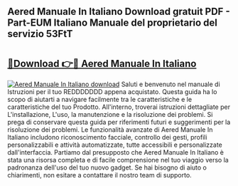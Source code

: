## Aered Manuale In Italiano Download gratuit PDF - Part-EUM Italiano Manuale del proprietario del servizio 53FtT

# <h2><a href="http://dfcfnb.blite.top/?on=Aered+Manuale+In+Italiano">🔗Download 👉🔴 Aered Manuale In Italiano</a></h2>

[![Aered Manuale In Italiano download](https://i.imgur.com/lujVjoI.png)](http://dfcfnb.blite.top/?on=Aered+Manuale+In+Italiano)
Saluti e benvenuto nel manuale di Istruzioni per il tuo REDDDDDDD appena acquistato. Questa guida ha lo scopo di aiutarti a navigare facilmente tra le caratteristiche e le caratteristiche del tuo Prodotto. All'interno, troverai istruzioni dettagliate per L'installazione, L'uso, la manutenzione e la risoluzione dei problemi. Si prega di conservare questa guida per riferimenti futuri e suggerimenti per la risoluzione dei problemi. Le funzionalità avanzate di Aered Manuale In Italiano includono riconoscimento facciale, controllo dei gesti, profili personalizzabili e attività automatizzate, tutte accessibili e personalizzate dall'interfaccia. Partiamo dal presupposto che Aered Manuale In Italiano è stata una risorsa completa e di facile comprensione nel tuo viaggio verso la padronanza dell'uso del tuo nuovo gadget. Se hai bisogno di aiuto o chiarimenti, non esitare a contattare il nostro team di supporto.

